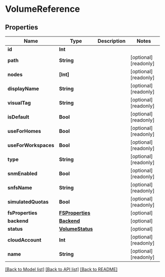 # VolumeReference

## Properties

Name | Type | Description | Notes
------------ | ------------- | ------------- | -------------
**id** | **Int** |  | 
**path** | **String** |  | [optional] [readonly] 
**nodes** | **[Int]** |  | [optional] [readonly] 
**displayName** | **String** |  | [optional] [readonly] 
**visualTag** | **String** |  | [optional] [readonly] 
**isDefault** | **Bool** |  | [optional] [readonly] 
**useForHomes** | **Bool** |  | [optional] [readonly] 
**useForWorkspaces** | **Bool** |  | [optional] [readonly] 
**type** | **String** |  | [optional] [readonly] 
**snmEnabled** | **Bool** |  | [optional] [readonly] 
**snfsName** | **String** |  | [optional] [readonly] 
**simulatedQuotas** | **Bool** |  | [optional] [readonly] 
**fsProperties** | [**FSProperties**](FSProperties.md) |  | [optional] 
**backend** | [**Backend**](Backend.md) |  | [optional] 
**status** | [**VolumeStatus**](VolumeStatus.md) |  | [optional] 
**cloudAccount** | **Int** |  | [optional] [readonly] 
**name** | **String** |  | [optional] [readonly] 

[[Back to Model list]](../#documentation-for-models) [[Back to API list]](../#documentation-for-api-endpoints) [[Back to README]](../)


